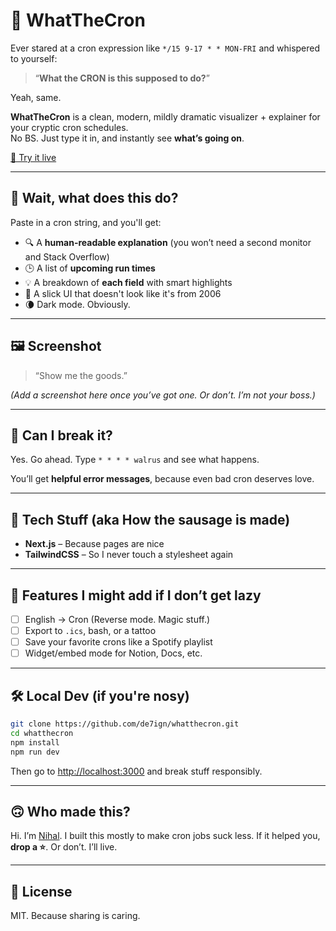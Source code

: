 # 🤯 WhatTheCron

Ever stared at a cron expression like `*/15 9-17 * * MON-FRI` and whispered to yourself:

> “**What the CRON is this supposed to do?**”

Yeah, same.

**WhatTheCron** is a clean, modern, mildly dramatic visualizer + explainer for your cryptic cron schedules.  
No BS. Just type it in, and instantly see **what’s going on**.

[🚀 Try it live](https://whatthecron.vercel.app)

---

## 🧠 Wait, what does this do?

Paste in a cron string, and you'll get:

- 🔍 A **human-readable explanation** (you won’t need a second monitor and Stack Overflow)
- 🕒 A list of **upcoming run times**
- 💡 A breakdown of **each field** with smart highlights
- 🎨 A slick UI that doesn't look like it's from 2006
- 🌘 Dark mode. Obviously.

---

## 🖼 Screenshot

> “Show me the goods.”

_(Add a screenshot here once you’ve got one. Or don’t. I’m not your boss.)_

---

## 🧪 Can I break it?

Yes. Go ahead. Type `* * * * walrus` and see what happens.

You’ll get **helpful error messages**, because even bad cron deserves love.

---

## 🧰 Tech Stuff (aka How the sausage is made)

- **Next.js** – Because pages are nice
- **TailwindCSS** – So I never touch a stylesheet again

---

## 🧩 Features I might add if I don’t get lazy

- [ ] English → Cron (Reverse mode. Magic stuff.)
- [ ] Export to `.ics`, bash, or a tattoo
- [ ] Save your favorite crons like a Spotify playlist
- [ ] Widget/embed mode for Notion, Docs, etc.

---

## 🛠 Local Dev (if you're nosy)

```bash
git clone https://github.com/de7ign/whatthecron.git
cd whatthecron
npm install
npm run dev
```

Then go to [http://localhost:3000](http://localhost:3000) and break stuff responsibly.

---

## 🙃 Who made this?

Hi. I’m [Nihal](https://nihalmurmu.com).
I built this mostly to make cron jobs suck less.
If it helped you, **drop a ⭐**. Or don’t. I’ll live.

---

## 🪪 License

MIT. Because sharing is caring.
